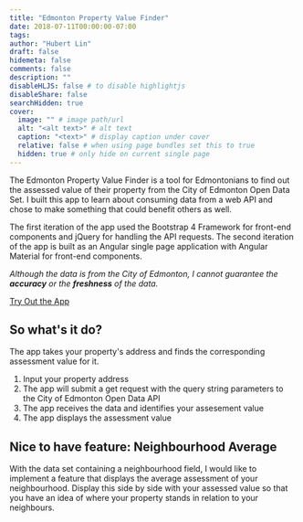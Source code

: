 ```yaml
---
title: "Edmonton Property Value Finder"
date: 2018-07-11T00:00:00-07:00
tags:
author: "Hubert Lin"
draft: false
hidemeta: false
comments: false
description: ""
disableHLJS: false # to disable highlightjs
disableShare: false
searchHidden: true
cover:
  image: "" # image path/url
  alt: "<alt text>" # alt text
  caption: "<text>" # display caption under cover
  relative: false # when using page bundles set this to true
  hidden: true # only hide on current single page
---
```


The Edmonton Property Value Finder is a tool for Edmontonians to find out the
assessed value of their property from the City of Edmonton Open Data Set. I
built this app to learn about consuming data from a web API and chose to make
something that could benefit others as well.

The first iteration of the app used the Bootstrap 4 Framework for front-end
components and jQuery for handling the API requests. The second iteration of the
app is built as an Angular single page application with Angular Material for
front-end components.

_Although the data is from the City of Edmonton, I cannot guarantee the
**accuracy** or the **freshness** of the data._

[Try Out the App](https://open-property.ca)

## So what's it do?

The app takes your property's address and finds the corresponding assessment
value for it.

1. Input your property address
2. The app will submit a get request with the query string parameters to the
   City of Edmonton Open Data API
3. The app receives the data and identifies your assesement value
4. The app displays the assessment value

## Nice to have feature: Neighbourhood Average

With the data set containing a neighbourhood field, I would like to implement a
feature that displays the average assessment of your neighbourhood. Display this
side by side with your assessed value so that you have an idea of where your
property stands in relation to your neighbours.
